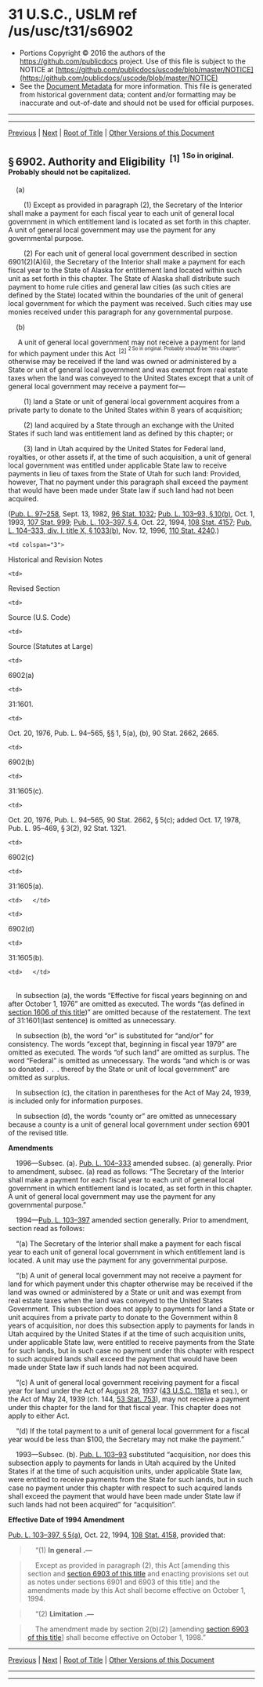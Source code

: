 ---
---

# 31 U.S.C., USLM ref /us/usc/t31/s6902

* Portions Copyright © 2016 the authors of the https://github.com/publicdocs project.
  Use of this file is subject to the NOTICE at [https://github.com/publicdocs/uscode/blob/master/NOTICE](https://github.com/publicdocs/uscode/blob/master/NOTICE)
* See the [Document Metadata](././../../../../..//README.md) for more information.
  This file is generated from historical government data; content and/or formatting may be inaccurate and out-of-date and should not be used for official purposes.

----------
----------

[Previous](./../../../../..//us/usc/t31/stV/ch69/m__us_usc_t31_s6901.md) | [Next](./../../../../..//us/usc/t31/stV/ch69/m__us_usc_t31_s6903.md) | [Root of Title](./../../../../../) | [Other Versions of this Document](https://publicdocs.github.io/go/links?ns=uslm&ref=%2Fus%2Fusc%2Ft31%2Fs6902)

## § 6902. Authority and Eligibility  <sup>\[1\]</sup>  <sup><sup> 1 So in original. Probably should not be capitalized. </sup></sup> 

    (a)

        (1) Except as provided in paragraph (2), the Secretary of the Interior shall make a payment for each fiscal year to each unit of general local government in which entitlement land is located as set forth in this chapter. A unit of general local government may use the payment for any governmental purpose.

        (2) For each unit of general local government described in section 6901(2)(A)(ii), the Secretary of the Interior shall make a payment for each fiscal year to the State of Alaska for entitlement land located within such unit as set forth in this chapter. The State of Alaska shall distribute such payment to home rule cities and general law cities (as such cities are defined by the State) located within the boundaries of the unit of general local government for which the payment was received. Such cities may use monies received under this paragraph for any governmental purpose.

    (b)

     A unit of general local government may not receive a payment for land for which payment under this Act  <sup>\[2\]</sup>  <sup><sup> 2 So in original. Probably should be “this chapter”. </sup></sup>  otherwise may be received if the land was owned or administered by a State or unit of general local government and was exempt from real estate taxes when the land was conveyed to the United States except that a unit of general local government may receive a payment for—

        (1) land a State or unit of general local government acquires from a private party to donate to the United States within 8 years of acquisition;

        (2) land acquired by a State through an exchange with the United States if such land was entitlement land as defined by this chapter; or

        (3) land in Utah acquired by the United States for Federal land, royalties, or other assets if, at the time of such acquisition, a unit of general local government was entitled under applicable State law to receive payments in lieu of taxes from the State of Utah for such land: Provided, however, That no payment under this paragraph shall exceed the payment that would have been made under State law if such land had not been acquired.

([Pub. L. 97–258][/us/pl/97/258], Sept. 13, 1982, [96 Stat. 1032][/us/stat/96/1032]; [Pub. L. 103–93, § 10(b)][/us/pl/103/93/s10/b], Oct. 1, 1993, [107 Stat. 999][/us/stat/107/999]; [Pub. L. 103–397, § 4][/us/pl/103/397/s4], Oct. 22, 1994, [108 Stat. 4157][/us/stat/108/4157]; [Pub. L. 104–333, div. I, title X, § 1033(b)][/us/pl/104/333/s1033/b], Nov. 12, 1996, [110 Stat. 4240][/us/stat/110/4240].)

<table>

  <tr>

    <td colspan="3"> 

Historical and Revision Notes  </td>

  </tr>

  <tr>

    <td> 

Revised Section  </td>

    <td> 

Source (U.S. Code)  </td>

    <td> 

Source (Statutes at Large)  </td>

  </tr>

  <tr>

    <td> 

6902(a)  </td>

    <td> 

31:1601.  </td>

    <td> 

Oct. 20, 1976, Pub. L. 94–565, §§ 1, 5(a), (b), 90 Stat. 2662, 2665.  </td>

  </tr>

  <tr>

    <td> 

6902(b)  </td>

    <td> 

31:1605(c).  </td>

    <td> 

Oct. 20, 1976, Pub. L. 94–565, 90 Stat. 2662, § 5(c); added Oct. 17, 1978, Pub. L. 95–469, § 3(2), 92 Stat. 1321.  </td>

  </tr>

  <tr>

    <td> 

6902(c)  </td>

    <td> 

31:1605(a).  </td>

    <td>   </td>

  </tr>

  <tr>

    <td> 

6902(d)  </td>

    <td> 

31:1605(b).  </td>

    <td>   </td>

  </tr>

</table>

    In subsection (a), the words “Effective for fiscal years beginning on and after October 1, 1976” are omitted as executed. The words “(as defined in [section 1606 of this title][/us/usc/t31/s1606])” are omitted because of the restatement. The text of 31:1601(last sentence) is omitted as unnecessary.

    In subsection (b), the word “or” is substituted for “and/or” for consistency. The words “except that, beginning in fiscal year 1979” are omitted as executed. The words “of such land” are omitted as surplus. The word “Federal” is omitted as unnecessary. The words “and which is or was so donated . . . thereof by the State or unit of local government” are omitted as surplus.

    In subsection (c), the citation in parentheses for the Act of May 24, 1939, is included only for information purposes.

    In subsection (d), the words “county or” are omitted as unnecessary because a county is a unit of general local government under section 6901 of the revised title.

 __Amendments__ 

    1996—Subsec. (a). [Pub. L. 104–333][/us/pl/104/333] amended subsec. (a) generally. Prior to amendment, subsec. (a) read as follows: “The Secretary of the Interior shall make a payment for each fiscal year to each unit of general local government in which entitlement land is located, as set forth in this chapter. A unit of general local government may use the payment for any governmental purpose.”

    1994—[Pub. L. 103–397][/us/pl/103/397] amended section generally. Prior to amendment, section read as follows:

    “(a) The Secretary of the Interior shall make a payment for each fiscal year to each unit of general local government in which entitlement land is located. A unit may use the payment for any governmental purpose.

    “(b) A unit of general local government may not receive a payment for land for which payment under this chapter otherwise may be received if the land was owned or administered by a State or unit and was exempt from real estate taxes when the land was conveyed to the United States Government. This subsection does not apply to payments for land a State or unit acquires from a private party to donate to the Government within 8 years of acquisition, nor does this subsection apply to payments for lands in Utah acquired by the United States if at the time of such acquisition units, under applicable State law, were entitled to receive payments from the State for such lands, but in such case no payment under this chapter with respect to such acquired lands shall exceed the payment that would have been made under State law if such lands had not been acquired.

    “(c) A unit of general local government receiving payment for a fiscal year for land under the Act of August 28, 1937 ([43 U.S.C. 1181a][/us/usc/t43/s1181a] et seq.), or the Act of May 24, 1939 (ch. 144, [53 Stat. 753][/us/stat/53/753]), may not receive a payment under this chapter for the land for that fiscal year. This chapter does not apply to either Act.

    “(d) If the total payment to a unit of general local government for a fiscal year would be less than $100, the Secretary may not make the payment.”

    1993—Subsec. (b). [Pub. L. 103–93][/us/pl/103/93] substituted “acquisition, nor does this subsection apply to payments for lands in Utah acquired by the United States if at the time of such acquisition units, under applicable State law, were entitled to receive payments from the State for such lands, but in such case no payment under this chapter with respect to such acquired lands shall exceed the payment that would have been made under State law if such lands had not been acquired” for “acquisition”.

 __Effective Date of 1994 Amendment__ 

[Pub. L. 103–397, § 5(a)][/us/pl/103/397/s5/a], Oct. 22, 1994, [108 Stat. 4158][/us/stat/108/4158], provided that:

>     “(1)  __In general__  __.—__ 

>     Except as provided in paragraph (2), this Act \[amending this section and [section 6903 of this title][/us/usc/t31/s6903] and enacting provisions set out as notes under sections 6901 and 6903 of this title\] and the amendments made by this Act shall become effective on October 1, 1994.

>     “(2)  __Limitation__  __.—__ 

>     The amendment made by section 2(b)(2) \[amending [section 6903 of this title][/us/usc/t31/s6903]\] shall become effective on October 1, 1998.”

----------

[Previous](./../../../../..//us/usc/t31/stV/ch69/m__us_usc_t31_s6901.md) | [Next](./../../../../..//us/usc/t31/stV/ch69/m__us_usc_t31_s6903.md) | [Root of Title](./../../../../../) | [Other Versions of this Document](https://publicdocs.github.io/go/links?ns=uslm&ref=%2Fus%2Fusc%2Ft31%2Fs6902)

----------
----------

[/us/pl/97/258]: https://publicdocs.github.io/go/links?ns=uslm&ref=%2Fus%2Fpl%2F97%2F258
[/us/stat/96/1032]: https://publicdocs.github.io/go/links?ns=uslm&ref=%2Fus%2Fstat%2F96%2F1032
[/us/pl/103/93/s10/b]: https://publicdocs.github.io/go/links?ns=uslm&ref=%2Fus%2Fpl%2F103%2F93%2Fs10%2Fb
[/us/stat/107/999]: https://publicdocs.github.io/go/links?ns=uslm&ref=%2Fus%2Fstat%2F107%2F999
[/us/pl/103/397/s4]: https://publicdocs.github.io/go/links?ns=uslm&ref=%2Fus%2Fpl%2F103%2F397%2Fs4
[/us/stat/108/4157]: https://publicdocs.github.io/go/links?ns=uslm&ref=%2Fus%2Fstat%2F108%2F4157
[/us/pl/104/333/s1033/b]: https://publicdocs.github.io/go/links?ns=uslm&ref=%2Fus%2Fpl%2F104%2F333%2Fs1033%2Fb
[/us/stat/110/4240]: https://publicdocs.github.io/go/links?ns=uslm&ref=%2Fus%2Fstat%2F110%2F4240
[/us/usc/t31/s1606]: https://publicdocs.github.io/go/links?ns=uslm&ref=%2Fus%2Fusc%2Ft31%2Fs1606
[/us/pl/104/333]: https://publicdocs.github.io/go/links?ns=uslm&ref=%2Fus%2Fpl%2F104%2F333
[/us/pl/103/397]: https://publicdocs.github.io/go/links?ns=uslm&ref=%2Fus%2Fpl%2F103%2F397
[/us/usc/t43/s1181a]: https://publicdocs.github.io/go/links?ns=uslm&ref=%2Fus%2Fusc%2Ft43%2Fs1181a
[/us/stat/53/753]: https://publicdocs.github.io/go/links?ns=uslm&ref=%2Fus%2Fstat%2F53%2F753
[/us/pl/103/93]: https://publicdocs.github.io/go/links?ns=uslm&ref=%2Fus%2Fpl%2F103%2F93
[/us/pl/103/397/s5/a]: https://publicdocs.github.io/go/links?ns=uslm&ref=%2Fus%2Fpl%2F103%2F397%2Fs5%2Fa
[/us/stat/108/4158]: https://publicdocs.github.io/go/links?ns=uslm&ref=%2Fus%2Fstat%2F108%2F4158
[/us/usc/t31/s6903]: https://publicdocs.github.io/go/links?ns=uslm&ref=%2Fus%2Fusc%2Ft31%2Fs6903
[/us/usc/t31/s6903]: https://publicdocs.github.io/go/links?ns=uslm&ref=%2Fus%2Fusc%2Ft31%2Fs6903


